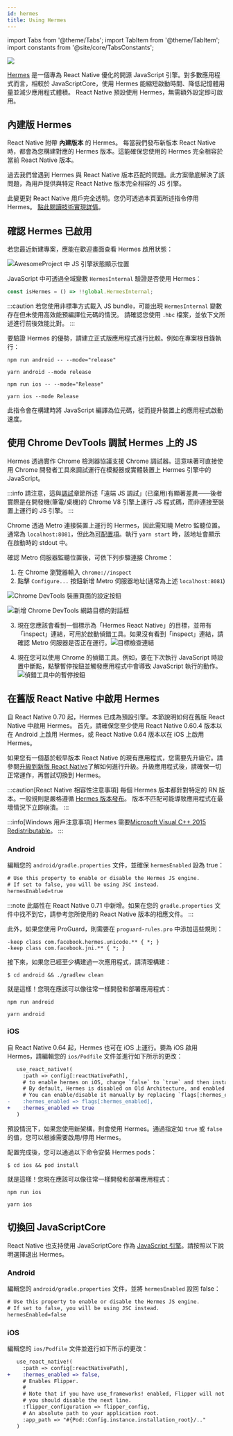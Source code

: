 ```yaml
---
id: hermes
title: Using Hermes
---
```


import Tabs from '@theme/Tabs'; import TabItem from '@theme/TabItem'; import constants from '@site/core/TabsConstants';

<a href="https://hermesengine.dev">
  <img width={300} height={300} className="hermes-logo" src="/docs/assets/HermesLogo.svg" style={{height: "auto"}}/>
</a>

[Hermes](https://hermesengine.dev) 是一個專為 React Native 優化的開源 JavaScript 引擎。對多數應用程式而言，相較於 JavaScriptCore，使用 Hermes 能縮短啟動時間、降低記憶體用量並減少應用程式體積。
React Native 預設使用 Hermes，無需額外設定即可啟用。

## 內建版 Hermes

React Native 附帶 **內建版本** 的 Hermes。
每當我們發布新版本 React Native 時，都會為您構建對應的 Hermes 版本。這能確保您使用的 Hermes 完全相容於當前 React Native 版本。

過去我們曾遇到 Hermes 與 React Native 版本匹配的問題。此方案徹底解決了該問題，為用戶提供與特定 React Native 版本完全相容的 JS 引擎。

此變更對 React Native 用戶完全透明。您仍可透過本頁面所述指令停用 Hermes。
[點此閱讀技術實現詳情](/architecture/bundled-hermes)。

## 確認 Hermes 已啟用

若您最近新建專案，應能在歡迎畫面查看 Hermes 啟用狀態：

![AwesomeProject 中 JS 引擎狀態顯示位置](/docs/assets/HermesApp.jpg)

JavaScript 中可透過全域變數 `HermesInternal` 驗證是否使用 Hermes：

```jsx
const isHermes = () => !!global.HermesInternal;
```

:::caution
若您使用非標準方式載入 JS bundle，可能出現 `HermesInternal` 變數存在但未使用高效能預編譯位元碼的情況。
請確認您使用 `.hbc` 檔案，並依下文所述進行前後效能比對。
:::

要驗證 Hermes 的優勢，請建立正式版應用程式進行比較。例如在專案根目錄執行：

<Tabs groupId="platform" queryString defaultValue={constants.defaultPlatform} values={constants.platforms} className="pill-tabs">
<TabItem value="android">

[//]: # 'Android'

<Tabs groupId="package-manager" queryString defaultValue={constants.defaultPackageManager} values={constants.packageManagers}>
<TabItem value="npm">

```shell
npm run android -- --mode="release"
```

</TabItem>
<TabItem value="yarn">

```shell
yarn android --mode release
```

</TabItem>
</Tabs>

</TabItem>
<TabItem value="ios">

[//]: # 'iOS'

<Tabs groupId="package-manager" queryString defaultValue={constants.defaultPackageManager} values={constants.packageManagers}>
<TabItem value="npm">

```shell
npm run ios -- --mode="Release"
```

</TabItem>
<TabItem value="yarn">

```shell
yarn ios --mode Release
```

</TabItem>
</Tabs>

</TabItem>
</Tabs>

此指令會在構建時將 JavaScript 編譯為位元碼，從而提升裝置上的應用程式啟動速度。

## 使用 Chrome DevTools 調試 Hermes 上的 JS

Hermes 透過實作 Chrome 檢測器協議支援 Chrome 調試器。這意味著可直接使用 Chrome 開發者工具來調試運行在模擬器或實體裝置上 Hermes 引擎中的 JavaScript。

:::info
請注意，這與[調試](debugging#remote-debugging)章節所述「遠端 JS 調試」(已棄用)有顯著差異——後者實際是在開發機(筆電/桌機)的 Chrome V8 引擎上運行 JS 程式碼，而非連接至裝置上運行的 JS 引擎。
:::

Chrome 透過 Metro 連接裝置上運行的 Hermes，因此需知曉 Metro 監聽位置。通常為 `localhost:8081`，但此為[可配置項](https://facebook.github.io/metro/docs/configuration)。執行 `yarn start` 時，該地址會顯示在啟動時的 stdout 中。

確認 Metro 伺服器監聽位置後，可依下列步驟連接 Chrome：

1. 在 Chrome 瀏覽器輸入 `chrome://inspect`
2. 點擊 `Configure...` 按鈕新增 Metro 伺服器地址(通常為上述 `localhost:8081`)

![Chrome DevTools 裝置頁面的設定按鈕](/docs/assets/HermesDebugChromeConfig.png)

![新增 Chrome DevTools 網路目標的對話框](/docs/assets/HermesDebugChromeMetroAddress.png)

3. 現在您應該會看到一個標示為「Hermes React Native」的目標，並帶有「inspect」連結，可用於啟動偵錯工具。如果沒有看到「inspect」連結，請確認 Metro 伺服器是否正在運行。![目標檢查連結](/docs/assets/HermesDebugChromeInspect.png)

4. 現在您可以使用 Chrome 的偵錯工具。例如，要在下次執行 JavaScript 時設置中斷點，點擊暫停按鈕並觸發應用程式中會導致 JavaScript 執行的動作。![偵錯工具中的暫停按鈕](/docs/assets/HermesDebugChromePause.png)

## 在舊版 React Native 中啟用 Hermes

自 React Native 0.70 起，Hermes 已成為預設引擎。本節說明如何在舊版 React Native 中啟用 Hermes。
首先，請確保您至少使用 React Native 0.60.4 版本以在 Android 上啟用 Hermes，或 React Native 0.64 版本以在 iOS 上啟用 Hermes。

如果您有一個基於較早版本 React Native 的現有應用程式，您需要先升級它。請參閱[升級到新版 React Native](/docs/upgrading)了解如何進行升級。升級應用程式後，請確保一切正常運作，再嘗試切換到 Hermes。

:::caution[React Native 相容性注意事項]
每個 Hermes 版本都針對特定的 RN 版本。一般規則是嚴格遵循 [Hermes 版本發布](https://github.com/facebook/hermes/releases)。
版本不匹配可能導致應用程式在最壞情況下立即崩潰。
:::

:::info[Windows 用戶注意事項]
Hermes 需要[Microsoft Visual C++ 2015 Redistributable](https://www.microsoft.com/en-us/download/details.aspx?id=48145)。
:::

### Android

編輯您的 `android/gradle.properties` 文件，並確保 `hermesEnabled` 設為 true：

```diff
# Use this property to enable or disable the Hermes JS engine.
# If set to false, you will be using JSC instead.
hermesEnabled=true
```

:::note
此屬性在 React Native 0.71 中新增。如果在您的 `gradle.properties` 文件中找不到它，請參考您所使用的 React Native 版本的相應文件。
:::

此外，如果您使用 ProGuard，則需要在 `proguard-rules.pro` 中添加這些規則：

```
-keep class com.facebook.hermes.unicode.** { *; }
-keep class com.facebook.jni.** { *; }
```

接下來，如果您已經至少構建過一次應用程式，請清理構建：

```shell
$ cd android && ./gradlew clean
```

就是這樣！您現在應該可以像往常一樣開發和部署應用程式：

<Tabs groupId="package-manager" queryString defaultValue={constants.defaultPackageManager} values={constants.packageManagers}>
<TabItem value="npm">

```shell
npm run android
```

</TabItem>
<TabItem value="yarn">

```shell
yarn android
```

</TabItem>
</Tabs>

### iOS

自 React Native 0.64 起，Hermes 也可在 iOS 上運行。要為 iOS 啟用 Hermes，請編輯您的 `ios/Podfile` 文件並進行如下所示的更改：

```diff
   use_react_native!(
     :path => config[:reactNativePath],
     # to enable hermes on iOS, change `false` to `true` and then install pods
     # By default, Hermes is disabled on Old Architecture, and enabled on New Architecture.
     # You can enable/disable it manually by replacing `flags[:hermes_enabled]` with `true` or `false`.
-    :hermes_enabled => flags[:hermes_enabled],
+    :hermes_enabled => true
   )
```

預設情況下，如果您使用新架構，則會使用 Hermes。通過指定如 `true` 或 `false` 的值，您可以根據需要啟用/停用 Hermes。

配置完成後，您可以通過以下命令安裝 Hermes pods：

```shell
$ cd ios && pod install
```

就是這樣！您現在應該可以像往常一樣開發和部署應用程式：

<Tabs groupId="package-manager" queryString defaultValue={constants.defaultPackageManager} values={constants.packageManagers}>
<TabItem value="npm">

```shell
npm run ios
```

</TabItem>
<TabItem value="yarn">

```shell
yarn ios
```

</TabItem>
</Tabs>

## 切換回 JavaScriptCore

React Native 也支持使用 JavaScriptCore 作為 [JavaScript 引擎](javascript-environment)。請按照以下說明選擇退出 Hermes。

### Android

編輯您的 `android/gradle.properties` 文件，並將 `hermesEnabled` 設回 false：

```diff
# Use this property to enable or disable the Hermes JS engine.
# If set to false, you will be using JSC instead.
hermesEnabled=false
```

### iOS

編輯您的 `ios/Podfile` 文件並進行如下所示的更改：

```diff
   use_react_native!(
     :path => config[:reactNativePath],
+    :hermes_enabled => false,
     # Enables Flipper.
     #
     # Note that if you have use_frameworks! enabled, Flipper will not work and
     # you should disable the next line.
     :flipper_configuration => flipper_config,
     # An absolute path to your application root.
     :app_path => "#{Pod::Config.instance.installation_root}/.."
   )
```